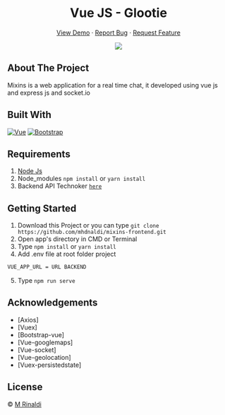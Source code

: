 <h1 align='center'>Vue JS - Glootie</h1>
  <p align="center">
    <a href="https://mixins.netlify.app">View Demo</a>
    ·
    <a href="https://github.com/mhdnaldi/mixins-frontend/issues">Report Bug</a>
    ·
    <a href="https://github.com/mhdnaldi/mixins-frontend/issues">Request Feature</a>
  </p>

<p align="center">
<img src="https://user-images.githubusercontent.com/50584044/96541797-f4854300-12ca-11eb-94d2-d114e667c2ca.jpg" />
</p>

## About The Project

Mixins is a web application for a real time chat, it developed using vue js and express js and socket.io

## Built With

[![Vue](https://img.shields.io/badge/Vue-v2.6.11-green)](https://github.com/vuejs/vue)
[![Bootstrap](https://img.shields.io/badge/Bootstrap-v4.5.x-blue)](https://github.com/bootstrap-vue/bootstrap-vue)

## Requirements

1. <a href="https://nodejs.org/en/download/">Node Js</a>
2. Node_modules `npm install` or `yarn install`
3. Backend API Technoker [`here`](https://mixins-backend.fwdev.online)

## Getting Started

1. Download this Project or you can type `git clone https://github.com/mhdnaldi/mixins-frontend.git`
2. Open app's directory in CMD or Terminal
3. Type `npm install` or `yarn install`
4. Add .env file at root folder project

```sh
VUE_APP_URL = URL BACKEND
```

5. Type `npm run serve`

## Acknowledgements

- [Axios]
- [Vuex]
- [Bootstrap-vue]
- [Vue-googlemaps]
- [Vue-socket]
- [Vue-geolocation]
- [Vuex-persistedstate]

## License

© [M Rinaldi](https://github.com/mhdnaldi/)
